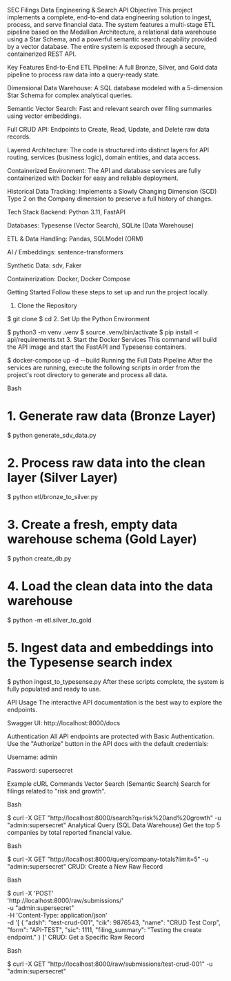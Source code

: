SEC Filings Data Engineering & Search API
Objective
This project implements a complete, end-to-end data engineering solution to ingest, process, and serve financial data. The system features a multi-stage ETL pipeline based on the Medallion Architecture, a relational data warehouse using a Star Schema, and a powerful semantic search capability provided by a vector database. The entire system is exposed through a secure, containerized REST API.

Key Features
End-to-End ETL Pipeline: A full Bronze, Silver, and Gold data pipeline to process raw data into a query-ready state.

Dimensional Data Warehouse: A SQL database modeled with a 5-dimension Star Schema for complex analytical queries.

Semantic Vector Search: Fast and relevant search over filing summaries using vector embeddings.

Full CRUD API: Endpoints to Create, Read, Update, and Delete raw data records.

Layered Architecture: The code is structured into distinct layers for API routing, services (business logic), domain entities, and data access.

Containerized Environment: The API and database services are fully containerized with Docker for easy and reliable deployment.

Historical Data Tracking: Implements a Slowly Changing Dimension (SCD) Type 2 on the Company dimension to preserve a full history of changes.

Tech Stack
Backend: Python 3.11, FastAPI

Databases: Typesense (Vector Search), SQLite (Data Warehouse)

ETL & Data Handling: Pandas, SQLModel (ORM)

AI / Embeddings: sentence-transformers

Synthetic Data: sdv, Faker

Containerization: Docker, Docker Compose

Getting Started
Follow these steps to set up and run the project locally.

1. Clone the Repository

$ git clone <your-repository-url>
$ cd <your-repository-name>
2. Set Up the Python Environment

$ python3 -m venv .venv
$ source .venv/bin/activate
$ pip install -r api/requirements.txt
3. Start the Docker Services
This command will build the API image and start the FastAPI and Typesense containers.

$ docker-compose up -d --build
Running the Full Data Pipeline
After the services are running, execute the following scripts in order from the project's root directory to generate and process all data.

Bash

# 1. Generate raw data (Bronze Layer)
$ python generate_sdv_data.py

# 2. Process raw data into the clean layer (Silver Layer)
$ python etl/bronze_to_silver.py

# 3. Create a fresh, empty data warehouse schema (Gold Layer)
$ python create_db.py

# 4. Load the clean data into the data warehouse
$ python -m etl.silver_to_gold

# 5. Ingest data and embeddings into the Typesense search index
$ python ingest_to_typesense.py
After these scripts complete, the system is fully populated and ready to use.

API Usage
The interactive API documentation is the best way to explore the endpoints.

Swagger UI: http://localhost:8000/docs

Authentication
All API endpoints are protected with Basic Authentication. Use the "Authorize" button in the API docs with the default credentials:

Username: admin

Password: supersecret

Example cURL Commands
Vector Search (Semantic Search)
Search for filings related to "risk and growth".

Bash

$ curl -X GET "http://localhost:8000/search?q=risk%20and%20growth" -u "admin:supersecret"
Analytical Query (SQL Data Warehouse)
Get the top 5 companies by total reported financial value.

Bash

$ curl -X GET "http://localhost:8000/query/company-totals?limit=5" -u "admin:supersecret"
CRUD: Create a New Raw Record

Bash

$ curl -X 'POST' \
  'http://localhost:8000/raw/submissions/' \
  -u "admin:supersecret" \
  -H 'Content-Type: application/json' \
  -d '[
    {
      "adsh": "test-crud-001",
      "cik": 9876543,
      "name": "CRUD Test Corp",
      "form": "API-TEST",
      "sic": 1111,
      "filing_summary": "Testing the create endpoint."
    }
  ]'
CRUD: Get a Specific Raw Record

Bash

$ curl -X GET "http://localhost:8000/raw/submissions/test-crud-001" -u "admin:supersecret"